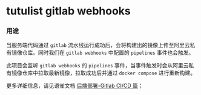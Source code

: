 # tutulist gitlab webhooks

### 用途

当服务端代码通过 `gitlab` 流水线运行成功后，会将构建出的镜像上传至阿里云私有镜像仓库。同时我们在 `gitlab webhooks` 中配置的 `pipelines` 事件也会触发。

此项目会监听 `gitlab webhooks` 的 `pipelines` 事件，当事件触发时会从阿里云私有镜像仓库中拉取最新镜像，拉取成功后并通过 `docker compose` 进行重新构建。

更多详细信息，请见语雀文档 [后端部署-Gitlab CI/CD 篇](https://www.yuque.com/aiyouwai/tutulist/sgqui8)；

